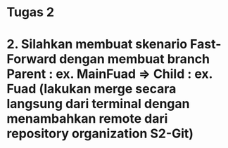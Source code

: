 # Tugas 2

# 2. Silahkan membuat skenario Fast-Forward dengan membuat branch Parent : ex. MainFuad => Child : ex. Fuad (lakukan merge secara langsung dari terminal dengan menambahkan remote dari repository organization S2-Git)
